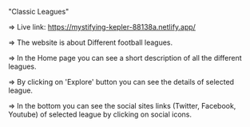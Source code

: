 "Classic Leagues"

=> Live link: https://mystifying-kepler-88138a.netlify.app/

=> The website is about Different football leagues.

=> In the Home page you can see a short description of all the different leagues.

=> By clicking on 'Explore' button you can see the details of selected league.

=> In the bottom you can see the social sites links (Twitter, Facebook, Youtube) of selected league by clicking on social icons.

